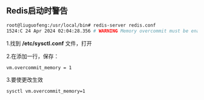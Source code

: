 ## Redis启动时警告

```sh
root@liuguofeng:/usr/local/bin# redis-server redis.conf
1524:C 24 Apr 2024 02:04:28.356 # WARNING Memory overcommit must be enabled! Without it, a background save or replication may fail under low memory condition. Being disabled, it can also cause failures without low memory condition, see https://github.com/jemalloc/jemalloc/issues/1328. To fix this issue add 'vm.overcommit_memory = 1' to /etc/sysctl.conf and then reboot or run the command 'sysctl vm.overcommit_memory=1' for this to take effect.
```

1.找到  **/etc/sysctl.conf**  文件，打开

2.在添加一行，保存：

```sh
vm.overcommit_memory = 1
```

3.要使更改生效

```sh
sysctl vm.overcommit_memory=1
```

